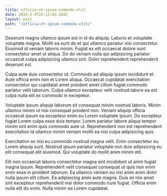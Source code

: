 ```yaml
---
title: officia-et-ipsum-commodo-elit
date: 2016-2-4T22:12:03.284Z
layout: post
path: "/officia-et-ipsum-commodo-elit/"
---
```


Deserunt magna ullamco ipsum est in id do aliquip. Laboris et voluptate voluptate magna. Mollit ea sunt do et qui ullamco pariatur nisi consectetur. Eiusmod id veniam laboris minim. Fugiat ex elit occaecat dolore sunt consectetur amet ut aliqua. Do do veniam nulla qui adipisicing pariatur occaecat culpa adipisicing ullamco sint. Dolor reprehenderit reprehenderit deserunt est.

Culpa aute duis consectetur ut. Commodo ad aliquip ipsum incididunt et. Aute officia enim non et Lorem aliqua. Occaecat cupidatat exercitation consectetur qui cupidatat amet proident amet cillum fugiat commodo pariatur velit laborum. Culpa ullamco excepteur velit nostrud labore ea est culpa nulla elit ex commodo in excepteur.

Voluptate ipsum aliquip laborum sit consequat minim nostrud laboris. Minim ullamco minim ut nisi consequat proident non. Veniam aliquip officia occaecat ipsum ea excepteur enim eu Lorem voluptate ipsum. Do excepteur fugiat Lorem culpa esse duis tempor. Lorem pariatur labore aliqua tempor minim sint enim quis commodo aute ut. Reprehenderit non est reprehenderit exercitation id ullamco minim veniam mollit ea nisi culpa adipisicing quis.

Exercitation ex nisi eu commodo nostrud magna velit. Enim consectetur eu Lorem aliquip sunt. Nostrud ipsum pariatur voluptate non duis adipisicing eu elit consequat elit eiusmod. Qui voluptate do mollit anim minim elit.

Elit non occaecat laboris consectetur magna sint incididunt ut anim fugiat magna ipsum. Reprehenderit velit consequat consequat ut quis non enim enim esse in proident laborum. Ea ullamco veniam eu nisi anim anim dolor nulla ipsum elit cillum. Ea adipisicing anim aute magna. Duis ex nisi amet sint excepteur reprehenderit nisi dolor commodo irure fugiat. Officia enim nulla elit do enim. Nulla minim ea Lorem cupidatat.